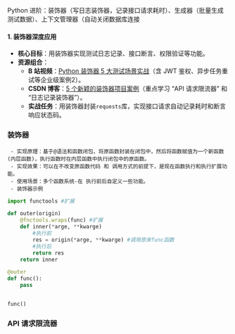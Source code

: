Python 进阶：装饰器（写日志装饰器，记录接口请求耗时）、生成器（批量生成测试数据）、上下文管理器（自动关闭数据库连接
#### **1. 装饰器深度应用**

- **核心目标**：用装饰器实现测试日志记录、接口断言、权限验证等功能。
- **资源组合**：
    - **B 站视频**：[Python 装饰器 5 大测试场景实战](https://www.bilibili.com/video/BV1tU4y1F7XK)（含 JWT 鉴权、异步任务重试等企业级案例2）。
    - **CSDN 博客**：[5 个新颖的装饰器项目案例](https://blog.csdn.net/weixin_47267103/article/details/145408158)（重点学习 “API 请求限流器” 和 “日志记录装饰器”）。
    - **实战任务**：用装饰器封装`requests`库，实现接口请求自动记录耗时和断言响应状态码。


### 装饰器
     - 实现原理：基于@语法和函数闭包，将原函数封装在闭包中，然后将函数赋值为一个新函数(内层函数)，执行函数时在内层函数中执行闭包中的原函数。
     - 实现效果：可以在不改变原函数代码 和 调用方式的前提下，是现在函数执行和执行扩展功能。
     - 使用场景：多个函数系统-在 执行前后自定义一些功能。
     - 装饰器示例
          
```python
import functools #扩展

def outer(origin)
    @fnctools.wraps(func) #扩展
    def inner(*arge, **kwarge)
        #执行前
        res = origin(*arge, **kwarge) #调用原来func函数
        #执行后
        return res
    return inner

@outer
def func():
    pass


func()
```


### **API 请求限流器**
